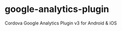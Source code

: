 google-analytics-plugin
=======================

Cordova Google Analytics Plugin v3 for Android &amp; iOS
